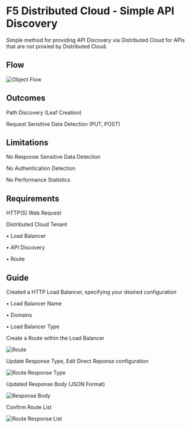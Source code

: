 # F5 Distributed Cloud - Simple API Discovery

Simple method for providing API Discovery via Distributed Cloud for APIs that are not proxied by Distributed Cloud.

## Flow

![Object Flow](https://github.com/stockerts/f5xc-app-discovery/blob/main/static/object_flow.jpg?width="100")

## Outcomes

Path Discovery (Leaf Creation)

Request Sensitive Data Detection (PUT, POST)

## Limitations

No Response Sensitive Data Detection

No Authentication Detection

No Performance Statistics

## Requirements

HTTP(S) Web Request

Distributed Cloud Tenant

•	Load Balancer

•	API Discovery

•	Route

## Guide

Created a HTTP Load Balancer, specifying your desired configuration

•	Load Balancer Name

•	Domains

•	Load Balancer Type

Create a Route within the Load Balancer

![Route](https://github.com/stockerts/f5xc-app-discovery/blob/main/static/route.jpg?width="200")

Update Response Type, Edit Direct Reponse configuration

![Route Response Type](https://github.com/stockerts/f5xc-app-discovery/blob/main/static/route_type_response.jpg?width="200")

Updated Response Body (JSON Format)

![Response Body](https://github.com/stockerts/f5xc-app-discovery/blob/main/static/response_body.jpg?width="200")

Confirm Route List

![Route Response List](https://github.com/stockerts/f5xc-app-discovery/blob/main/static/route_response.jpg?width="200")
